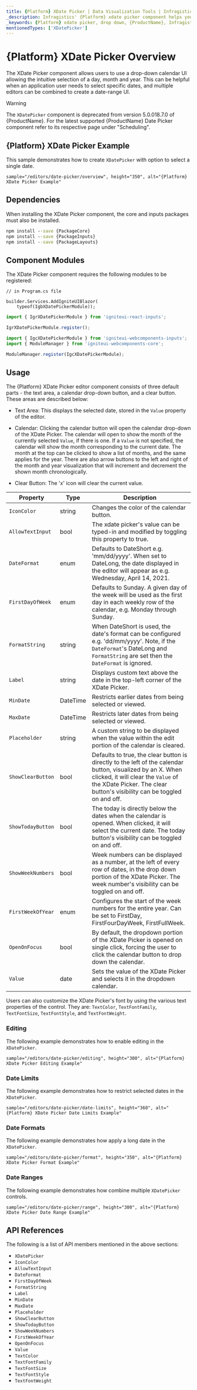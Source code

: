 ```yaml
---
title: {Platform} XDate Picker | Data Visualization Tools | Infragistics
_description: Infragistics' {Platform} xdate picker component helps your users select dates. Improve your graphs and visualization with Ignite UI for {Platform}!
_keywords: {Platform} xdate picker, drop down, {ProductName}, Infragistics
mentionedTypes: ['XDatePicker']
---
```

# {Platform} XDate Picker Overview

The XDate Picker component allows users to use a drop-down calendar UI allowing the intuitive selection of a day, month and year. This can be helpful when an application user needs to select specific dates, and multiple editors can be combined to create a date-range UI.

> [!WARNING]
> The `XDatePicker` component is deprecated from version <!-- WebComponents -->5.0.0<!-- end: WebComponents --><!-- React -->18.7.0<!-- end: React --> of {ProductName}. For the latest supported {ProductName} Date Picker component refer to its respective page under "Scheduling".

## {Platform} XDate Picker Example

This sample demonstrates how to create `XDatePicker` with option to select a single date.

`sample="/editors/date-picker/overview", height="350", alt="{Platform} XDate Picker Example"`



<!-- React, WebComponents -->
## Dependencies
When installing the XDate Picker component, the core and inputs packages must also be installed.

```cmd
npm install --save {PackageCore}
npm install --save {PackageInputs}
npm install --save {PackageLayouts}
```
<!-- end: React, WebComponents -->

## Component Modules

The XDate Picker component requires the following modules to be registered:

```razor
// in Program.cs file

builder.Services.AddIgniteUIBlazor(
    typeof(IgbXDatePickerModule));
```

```ts
import { IgrXDatePickerModule } from 'igniteui-react-inputs';

IgrXDatePickerModule.register();
```

```ts
import { IgcXDatePickerModule } from 'igniteui-webcomponents-inputs';
import { ModuleManager } from 'igniteui-webcomponents-core';

ModuleManager.register(IgcXDatePickerModule);
```

<div class="divider--half"></div>

## Usage

The {Platform} XDate Picker editor component consists of three default parts - the text area, a calendar drop-down button, and a clear button. These areas are described below:

- Text Area: This displays the selected date, stored in the `Value` property of the editor.

- Calendar: Clicking the calendar button will open the calendar drop-down of the XDate Picker. The calendar will open to show the month of the currently selected `Value`, if there is one. If a `Value` is not specified, the calendar will show the month corresponding to the current date. The month at the top can be clicked to show a list of months, and the same applies for the year. There are also arrow buttons to the left and right of the month and year visualization that will increment and decrement the shown month chronologically.

- Clear Button: The 'x' icon will clear the current value.

| Property | Type | Description |
| ---------|------|------------ |
| `IconColor` | string | Changes the color of the calendar button. |
| `AllowTextInput`  |  bool   |  The xdate picker's value can be typed-in and modified by toggling this property to true. |
| `DateFormat` | enum | Defaults to DateShort e.g. 'mm/dd/yyyy'. When set to DateLong, the date displayed in the editor will appear as e.g. Wednesday, April 14, 2021. |
| `FirstDayOfWeek` | enum | Defaults to Sunday. A given day of the week will be used as the first day in each weekly row of the calendar, e.g. Monday through Sunday. |
| `FormatString` | string  | When DateShort is used, the date's format can be configured e.g. 'dd/mm/yyyy'. Note, if the `DateFormat`'s DateLong and `FormatString` are set then the `DateFormat` is ignored. |
| `Label`  |  string | Displays custom text above the date in the top-left corner of the XDate Picker. |
| `MinDate` | DateTime | Restricts earlier dates from being selected or viewed. |
| `MaxDate` | DateTime | Restricts later dates from being selected or viewed. |
| `Placeholder` | string  |  A custom string to be displayed when the value within the edit portion of the calendar is cleared. |
| `ShowClearButton` | bool  |  Defaults to true, the clear button is directly to the left of the calendar button, visualized by an X. When clicked, it will clear the `Value` of the XDate Picker. The clear button's visibility can be toggled on and off. |
| `ShowTodayButton`| bool  |  The today is directly below the dates when the calendar is opened. When clicked, it will select the current date. The today button's visibility can be toggled on and off. |
| `ShowWeekNumbers` | bool | Week numbers can be displayed as a number, at the left of every row of dates, in the drop down portion of the XDate Picker. The week number's visibility can be toggled on and off. |
| `FirstWeekOfYear` | enum | Configures the start of the week numbers for the entire year. Can be set to FirstDay, FirstFourDayWeek, FirstFullWeek. |
| `OpenOnFocus` | bool | By default, the dropdown portion of the XDate Picker is opened on single click, forcing the user to click the calendar button to drop down the calendar. |
| `Value` | date | Sets the value of the XDate Picker and selects it in the dropdown calendar. |

Users can also customize the XDate Picker's font by using the various text properties of the control. They are: `TextColor`, `TextFontFamily`, `TextFontSize`, `TextFontStyle`, and `TextFontWeight`.

### Editing

The following example demonstrates how to enable editing in the `XDatePicker`.

`sample="/editors/date-picker/editing", height="300", alt="{Platform} XDate Picker Editing Example"`



<div class="divider--half"></div>

### Date Limits

The following example demonstrates how to restrict selected dates in the `XDatePicker`.

`sample="/editors/date-picker/date-limits", height="360", alt="{Platform} XDate Picker Date Limits Example"`



<div class="divider--half"></div>

### Date Formats

The following example demonstrates how apply a long date in the `XDatePicker`.

`sample="/editors/date-picker/format", height="350", alt="{Platform} XDate Picker Format Example"`



<div class="divider--half"></div>

### Date Ranges

The following example demonstrates how combine multiple `XDatePicker` controls.

`sample="/editors/date-picker/range", height="300", alt="{Platform} XDate Picker Date Range Example"`



<div class="divider--half"></div>

## API References

The following is a list of API members mentioned in the above sections:

- `XDatePicker`
- `IconColor`
- `AllowTextInput`
- `DateFormat`
- `FirstDayOfWeek`
- `FormatString`
- `Label`
- `MinDate`
- `MaxDate`
- `Placeholder`
- `ShowClearButton`
- `ShowTodayButton`
- `ShowWeekNumbers`
- `FirstWeekOfYear`
- `OpenOnFocus`
- `Value`
- `TextColor`
- `TextFontFamily`
- `TextFontSize`
- `TextFontStyle`
- `TextFontWeight`
